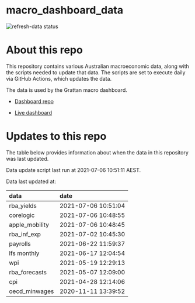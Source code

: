
<!-- README.md is generated from README.Rmd. Please edit that file -->

# macro\_dashboard\_data

<!-- badges: start -->

![refresh-data
status](https://github.com/grattan/macro_dashboard_data/workflows/refresh-data/badge.svg)

<!-- badges: end -->

# About this repo

This repository contains various Australian macroeconomic data, along
with the scripts needed to update that data. The scripts are set to
execute daily via GitHub Actions, which updates the data.

The data is used by the Grattan macro dashboard.

  - [Dashboard repo](https://github.com/grattan/macrodashboard)

  - [Live dashboard](https://mattcowgill.shinyapps.io/macrodashboard/)

# Updates to this repo

The table below provides information about when the data in this
repository was last updated.

Data update script last run at 2021-07-06 10:51:11 AEST.

Data last updated at:

| data            | date                |
| :-------------- | :------------------ |
| rba\_yields     | 2021-07-06 10:51:04 |
| corelogic       | 2021-07-06 10:48:55 |
| apple\_mobility | 2021-07-06 10:48:45 |
| rba\_inf\_exp   | 2021-07-02 10:45:30 |
| payrolls        | 2021-06-22 11:59:37 |
| lfs monthly     | 2021-06-17 12:04:54 |
| wpi             | 2021-05-19 12:29:13 |
| rba\_forecasts  | 2021-05-07 12:09:00 |
| cpi             | 2021-04-28 12:14:06 |
| oecd\_minwages  | 2020-11-11 13:39:52 |
